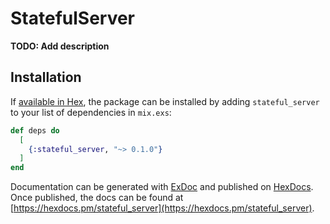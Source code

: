 # StatefulServer

**TODO: Add description**

## Installation

If [available in Hex](https://hex.pm/docs/publish), the package can be installed
by adding `stateful_server` to your list of dependencies in `mix.exs`:

```elixir
def deps do
  [
    {:stateful_server, "~> 0.1.0"}
  ]
end
```

Documentation can be generated with [ExDoc](https://github.com/elixir-lang/ex_doc)
and published on [HexDocs](https://hexdocs.pm). Once published, the docs can
be found at [https://hexdocs.pm/stateful_server](https://hexdocs.pm/stateful_server).

